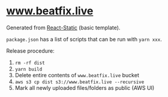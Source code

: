 # www.beatfix.live

Generated from [React-Static](https://github.com/nozzle/react-static) (basic template).

`package.json` has a list of scripts that can be run with `yarn xxx`.

Release procedure:
1. `rm -rf dist`
1. `yarn build`
1. Delete entire contents of `www.beatfix.live` bucket
1. `aws s3 cp dist s3://www.beatfix.live --recursive`
1. Mark all newly uploaded files/folders as public (AWS UI)
